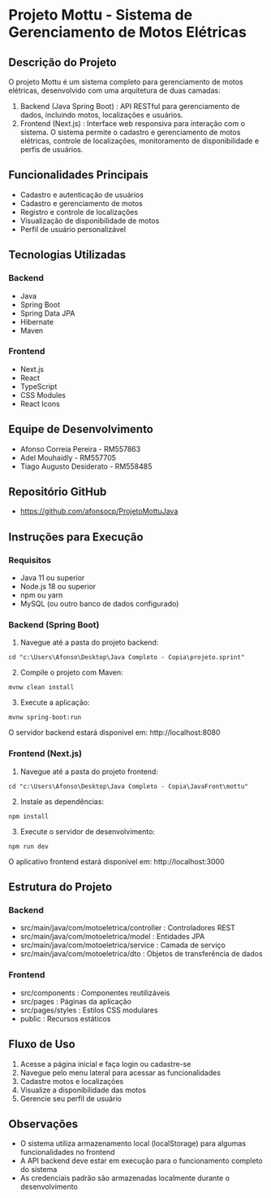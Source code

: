 # Projeto Mottu - Sistema de Gerenciamento de Motos Elétricas
## Descrição do Projeto
O projeto Mottu é um sistema completo para gerenciamento de motos elétricas, desenvolvido com uma arquitetura de duas camadas:

1. Backend (Java Spring Boot) : API RESTful para gerenciamento de dados, incluindo motos, localizações e usuários.
2. Frontend (Next.js) : Interface web responsiva para interação com o sistema.
O sistema permite o cadastro e gerenciamento de motos elétricas, controle de localizações, monitoramento de disponibilidade e perfis de usuários.

## Funcionalidades Principais
- Cadastro e autenticação de usuários
- Cadastro e gerenciamento de motos
- Registro e controle de localizações
- Visualização de disponibilidade de motos
- Perfil de usuário personalizável

## Tecnologias Utilizadas

### Backend
- Java
- Spring Boot
- Spring Data JPA
- Hibernate
- Maven

### Frontend
- Next.js
- React
- TypeScript
- CSS Modules
- React Icons

## Equipe de Desenvolvimento
- Afonso Correia Pereira - RM557863
- Adel Mouhaidly - RM557705 
- Tiago Augusto Desiderato - RM558485 

## Repositório GitHub
- https://github.com/afonsocp/ProjetoMottuJava

## Instruções para Execução

### Requisitos
- Java 11 ou superior
- Node.js 18 ou superior
- npm ou yarn
- MySQL (ou outro banco de dados configurado)

### Backend (Spring Boot)
1. Navegue até a pasta do projeto backend:
```
cd "c:\Users\Afonso\Desktop\Java Completo - Copia\projeto.sprint"
```

2. Compile o projeto com Maven:
```
mvnw clean install
```

3. Execute a aplicação:
```
mvnw spring-boot:run
```

O servidor backend estará disponível em: http://localhost:8080

### Frontend (Next.js)
1. Navegue até a pasta do projeto frontend:
```
cd "c:\Users\Afonso\Desktop\Java Completo - Copia\JavaFront\mottu"
```

2. Instale as dependências:
```
npm install
``` 

3. Execute o servidor de desenvolvimento:
``` 
npm run dev
``` 

O aplicativo frontend estará disponível em: http://localhost:3000

## Estrutura do Projeto

### Backend
- src/main/java/com/motoeletrica/controller : Controladores REST
- src/main/java/com/motoeletrica/model : Entidades JPA
- src/main/java/com/motoeletrica/service : Camada de serviço
- src/main/java/com/motoeletrica/dto : Objetos de transferência de dados

### Frontend
- src/components : Componentes reutilizáveis
- src/pages : Páginas da aplicação
- src/pages/styles : Estilos CSS modulares
- public : Recursos estáticos

## Fluxo de Uso
1. Acesse a página inicial e faça login ou cadastre-se
2. Navegue pelo menu lateral para acessar as funcionalidades
3. Cadastre motos e localizações
4. Visualize a disponibilidade das motos
5. Gerencie seu perfil de usuário

## Observações
- O sistema utiliza armazenamento local (localStorage) para algumas funcionalidades no frontend
- A API backend deve estar em execução para o funcionamento completo do sistema
- As credenciais padrão são armazenadas localmente durante o desenvolvimento
